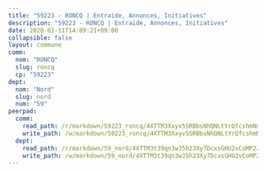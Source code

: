 ```yaml
---
title: "59223 - RONCQ | Entraide, Annonces, Initiatives"
description: "59223 - RONCQ | Entraide, Annonces, Initiatives"
date: 2020-01-11T14:09:21+09:00
collapsible: false
layout: commune
comm:
  nom: "RONCQ"
  slug: roncq
  cp: "59223"
dept:
  nom: "Nord"
  slug: nord
  num: "59"
peerpad:
  comm:
    read_path: /r/markdown/59223_roncq/4XTTM3Xxyv5SRBbsNhQNLtYrQfcshmNqAYp9XxnWnwB2zmXcb
    write_path: /w/markdown/59223_roncq/4XTTM3Xxyv5SRBbsNhQNLtYrQfcshmNqAYp9XxnWnwB2zmXcb-K3TgUNohQgtudHtDbMhjGzAWNDcpA27HRSSDHdEQ5wq3UTVkyRq4qYi8ZgvCZwJE5HpF52gBQn6YjXUWv2tAkVDaG6oGAWKKAefZ8ZHgZYDMWs6ZPFyn46xM1Y6mzoGVaxKrc8X9
  dept:
    read_path: /r/markdown/59_nord/4XTTM3t39qn3wJ5h23Xy7DcxsGHU2vCoMP2z3iS4TUn3TrtdJ
    write_path: /w/markdown/59_nord/4XTTM3t39qn3wJ5h23Xy7DcxsGHU2vCoMP2z3iS4TUn3TrtdJ-K3TgTuZGkuZqXfr6fpmH7pGsMT6ndvZQMyRDze5QBt7XScLWHoBi246kLoDKpTH2Yo4f3AFSSJqGc2ozvNww7qPLqsDjpvahxCbQ6F5znbfjp6kVgaDcTYc9LyhwSfYuCevnvZUQ
---
```


